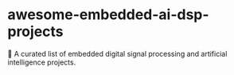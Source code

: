 # awesome-embedded-ai-dsp-projects
:mag_right: A curated list of embedded digital signal processing and artificial intelligence projects.
